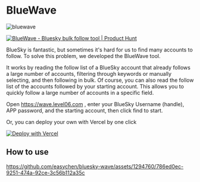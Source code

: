 # BlueWave 

![bluewave](https://github.com/easychen/bluesky-wave/assets/1294760/a68cf7b1-6506-4a59-8f14-ef5c2dc7ec1a)

[![BlueWave - Bluesky bulk follow tool | Product Hunt](https://api.producthunt.com/widgets/embed-image/v1/featured.svg?post_id=438815&theme=light)](https://www.producthunt.com/posts/bluewave-4?utm_source=badge-featured&utm_medium=badge&utm_souce=badge-bluewave-4)

BlueSky is fantastic, but sometimes it's hard for us to find many accounts to follow. To solve this problem, we developed the BlueWave tool. 

It works by reading the follow list of a BlueSky account that already follows a large number of accounts, filtering through keywords or manually selecting, and then following in bulk. Of course, you can also read the follow list of the accounts followed by your starting account. This allows you to quickly follow a large number of accounts in a specific field.

Open <https://wave.level06.com> , enter your BlueSky Username (handle), APP password, and the starting account, then click find to start. 

Or, you can deploy your own with Vercel by one click 

[![Deploy with Vercel](https://vercel.com/button)](https://vercel.com/new/clone?repository-url=https%3A%2F%2Fgithub.com%2Feasychen%2Fbluesky-wave.git&root-directory=docs)



## How to use
https://github.com/easychen/bluesky-wave/assets/1294760/786ed0ec-9251-474a-92ce-3c56b112a35c





